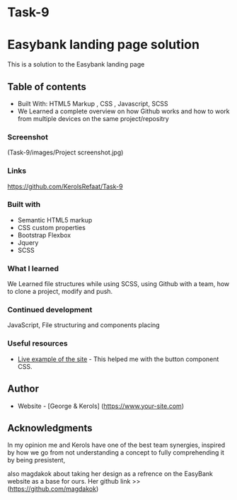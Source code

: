 # Task-9

# Easybank landing page solution

This is a solution to the Easybank landing page

## Table of contents

  - Built With: HTML5 Markup , CSS , Javascript, SCSS
  - We Learned a complete overview on how Github works and how to work from multiple devices on the same project/repositry


### Screenshot

(Task-9/images/Project screenshot.jpg)

### Links

https://github.com/KerolsRefaat/Task-9

### Built with

- Semantic HTML5 markup
- CSS custom properties
- Bootstrap Flexbox
- Jquery
- SCSS

### What I learned

We Learned file structures while using SCSS, using Github with a team, how to clone a project, modify and push.

### Continued development

JavaScript, File structuring and components placing

### Useful resources

- [Live example of the site](https://magdakok.github.io/Easybank/) - This helped me with the button component CSS.

## Author

- Website - [George & Kerols] (https://www.your-site.com)


## Acknowledgments

In my opinion me and Kerols have one of the best team synergies, inspired by how we go from not understanding a concept to fully comprehending it by being presistent,

also magdakok about taking her design as a refrence on the EasyBank website as a base for ours. Her github link >> (https://github.com/magdakok)

